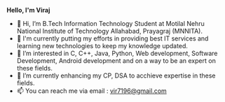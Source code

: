 **Hello, I'm Viraj**

- 👋 Hi, I’m B.Tech Information Technology Student at Motilal Nehru National Institute of Technology Allahabad, Prayagraj (MNNITA).
- 💪 I'm currently putting my efforts in providing best IT services and learning new technologies to keep my knowledge updated.
- 👀 I’m interested in C, C++, Java, Python, Web development, Software Development, Android development and on a way to be an expert on these fields.
- 🌱 I’m currently enhancing my CP, DSA to acchieve expertise in these fields.
- 📫 You can reach me via email : vir7196@gmail.com

<!---
viraj-bot/viraj-bot is a ✨ special ✨ repository because its `README.md` (this file) appears on your GitHub profile.
You can click the Preview link to take a look at your changes.
--->
